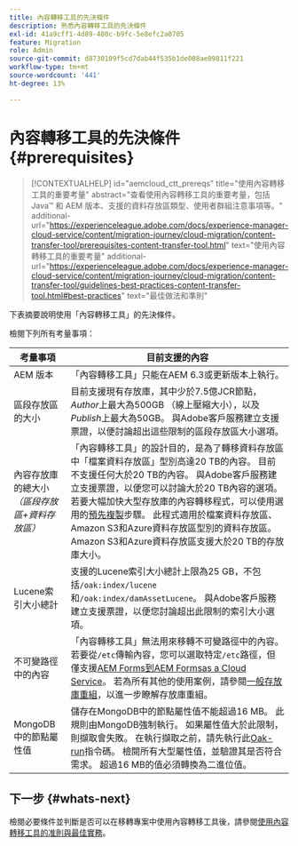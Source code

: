 ```yaml
---
title: 內容轉移工具的先決條件
description: 熟悉內容轉移工具的先決條件
exl-id: 41a9cff1-4d89-480c-b9fc-5e8efc2a0705
feature: Migration
role: Admin
source-git-commit: d8730109f5cd7dab44f535b1de008ae09811f221
workflow-type: tm+mt
source-wordcount: '441'
ht-degree: 13%

---
```



# 內容轉移工具的先決條件 {#prerequisites}

>[!CONTEXTUALHELP]
>id="aemcloud_ctt_prereqs"
>title="使用內容轉移工具的重要考量"
>abstract="查看使用內容轉移工具的重要考量，包括 Java™ 和 AEM 版本、支援的資料存放區類型、使用者群組注意事項等。"
>additional-url="https://experienceleague.adobe.com/docs/experience-manager-cloud-service/content/migration-journey/cloud-migration/content-transfer-tool/prerequisites-content-transfer-tool.html" text="使用內容轉移工具的重要考量"
>additional-url="https://experienceleague.adobe.com/docs/experience-manager-cloud-service/content/migration-journey/cloud-migration/content-transfer-tool/guidelines-best-practices-content-transfer-tool.html#best-practices" text="最佳做法和準則"

下表摘要說明使用「內容轉移工具」的先決條件。

檢閱下列所有考量事項：

| 考量事項 | 目前支援的內容 |
|--------------------------------------------------------------------|--------------------------------------------------------------------------------------------------------------------------------------------------------------------------------------------------------------------------------------------------------------------------------------------------------------------------------------------------------------------------------------------------------------------------------------------------------------------------------------------------------------------------------------------------------------------------------------------------------------------------------------------------------------------------------------------------------------------------------------------------------------------|
| AEM 版本 | 「內容轉移工具」只能在AEM 6.3或更新版本上執行。 |
| 區段存放區的大小 | 目前支援現有存放庫，其中少於7.5億JCR節點，*Author*&#x200B;上最大為500GB （線上壓縮大小），以及&#x200B;*Publish*&#x200B;上最大為50GB。 與Adobe客戶服務建立支援票證，以便討論超出這些限制的區段存放區大小選項。 |
| 內容存放庫的總大小&#x200B;<br>*（區段存放區+資料存放區）* | 「內容轉移工具」的設計目的，是為了轉移資料存放區中「檔案資料存放區」型別高達20 TB的內容。 目前不支援任何大於20 TB的內容。 與Adobe客戶服務建立支援票證，以便您可以討論大於20 TB內容的選項。 <br>若要大幅加快大型存放庫的內容轉移程式，可以使用選用的[預先複製](https://experienceleague.adobe.com/docs/experience-manager-cloud-service/content/migration-journey/cloud-migration/content-transfer-tool/handling-large-content-repositories.html#setting-up-pre-copy-step)步驟。 此程式適用於檔案資料存放區、Amazon S3和Azure資料存放區型別的資料存放區。 Amazon S3和Azure資料存放區支援大於20 TB的存放庫大小。 |
| Lucene索引大小總計 | 支援的Lucene索引大小總計上限為25 GB，不包括`/oak:index/lucene`和`/oak:index/damAssetLucene`。 與Adobe客戶服務建立支援票證，以便您討論超出此限制的索引大小選項。 |
| 不可變路徑中的內容 | 「內容轉移工具」無法用來移轉不可變路徑中的內容。 若要從`/etc`傳輸內容，您可以選取特定`/etc`路徑，但僅支援[AEM Forms到AEM Formsas a Cloud Service](https://experienceleague.adobe.com/docs/experience-manager-cloud-service/content/forms/setup-configure-migrate/migrate-to-forms-as-a-cloud-service.html#paths-of-various-aem-forms-specific-assets)。 若為所有其他的使用案例，請參閱[一般存放庫重組](https://experienceleague.adobe.com/docs/experience-manager-65/deploying/restructuring/all-repository-restructuring-in-aem-6-5.html)，以進一步瞭解存放庫重組。 |
| MongoDB中的節點屬性值 | 儲存在MongoDB中的節點屬性值不能超過16 MB。 此規則由MongoDB強制執行。 如果屬性值大於此限制，則擷取會失敗。 在執行擷取之前，請先執行此[Oak-run](https://repo1.maven.org/maven2/org/apache/jackrabbit/oak-run/1.38.0/oak-run-1.38.0.jar)指令碼。 檢閱所有大型屬性值，並驗證其是否符合需求。 超過16 MB的值必須轉換為二進位值。 |

## 下一步 {#whats-next}

檢閱必要條件並判斷是否可以在移轉專案中使用內容轉移工具後，請參閱[使用內容轉移工具的准則與最佳實務](https://experienceleague.adobe.com/docs/experience-manager-cloud-service/content/migration-journey/cloud-migration/content-transfer-tool/guidelines-best-practices-content-transfer-tool.html)。
